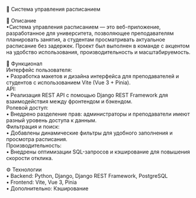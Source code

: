 📅 Система управления расписанием</br>

🎯 Описание</br>
•Система управления расписанием — это веб-приложение, разработанное для университета, позволяющее преподавателям планировать занятия, 
а студентам просматривать актуальное расписание без задержек. Проект был выполнен в команде с акцентом на удобство использования, производительность и масштабируемость.

🧩 Функционал</br>
Интерфейс пользователя:</br>
• Разработка макетов и дизайна интерфейса для преподавателей и студентов с использованием Vite (Vue 3 + Pinia).</br>
API:</br>
• Реализация REST API с помощью Django REST Framework для взаимодействия между фронтендом и бэкендом.</br>
Ролевой доступ:</br>
• Внедрено разделение прав: администраторы и преподаватели имеют разный уровень доступа к данным.</br>
Фильтрация и поиск:</br>
• Добавлены динамические фильтры для удобного заполнения и просмотра расписания.</br>
Производительность:</br>
• Внедрены оптимизации SQL-запросов и кэширование для повышения скорости отклика.</br>

⚙️ Технологии</br>
• Backend: Python, Django, Django REST Framework, PostgreSQL</br>
• Frontend: Vite, Vue 3, Pinia</br>
• Дополнительно: Кэширование
